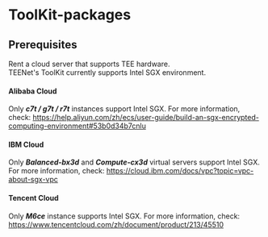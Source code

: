 # ToolKit-packages
## Prerequisites
Rent a cloud server that supports TEE hardware.   
TEENet's ToolKit currently supports Intel SGX environment.  
#### Alibaba Cloud  
Only ***c7t / g7t / r7t*** instances support Intel SGX. For more information, check: https://help.aliyun.com/zh/ecs/user-guide/build-an-sgx-encrypted-computing-environment#53b0d34b7cnlu   
#### IBM Cloud
Only ***Balanced-bx3d*** and ***Compute-cx3d*** virtual servers support Intel SGX. For more information, check: https://cloud.ibm.com/docs/vpc?topic=vpc-about-sgx-vpc  
#### Tencent Cloud
Only ***M6ce*** instance supports Intel SGX. For more information, check: https://www.tencentcloud.com/zh/document/product/213/45510   
